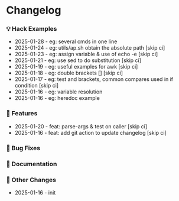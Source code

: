 # Changelog


### 💡 Hack Examples
* 2025-01-28 - eg: several cmds in one line
* 2025-01-24 - eg: utils/ap.sh obtain the absolute path [skip ci]
* 2025-01-23 - eg: assign variable & use of echo -e [skip ci]
* 2025-01-21 - eg: use sed to do substitution [skip ci]
* 2025-01-19 - eg: useful examples for awk [skip ci]
* 2025-01-18 - eg: double brackets [] [skip ci]
* 2025-01-17 - eg: test and brackets, common compares used in if condition [skip ci]
* 2025-01-16 - eg: variable resolution
* 2025-01-16 - eg: heredoc example


### 🚀 Features
* 2025-01-20 - feat: parse-args & test on caller [skip ci]
* 2025-01-16 - feat: add git action to update changelog [skip ci]


### 🐛 Bug Fixes


### 📝 Documentation


### 🔧 Other Changes
* 2025-01-16 - init
